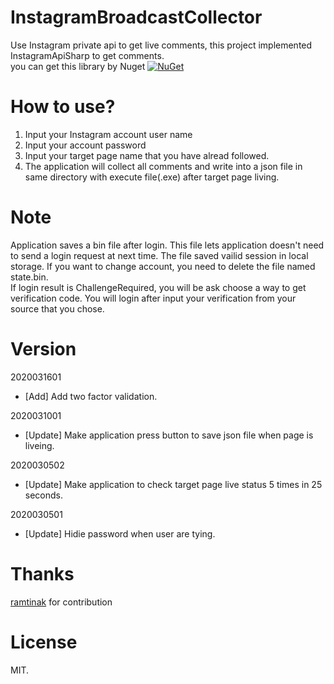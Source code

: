 # InstagramBroadcastCollector
Use Instagram private api to get live comments, this project implemented InstagramApiSharp to get comments.<br>
you can get this library by Nuget [![NuGet](https://img.shields.io/nuget/v/InstagramApiSharp.svg)](https://www.nuget.org/packages/InstagramApiSharp)<br>

# How to use?
1. Input your Instagram account user name
2. Input your account password
3. Input your target page name that you have alread followed.
4. The application will collect all comments and write into a json file in same directory with execute file(.exe) after target page living.

# Note
Application saves a bin file after login. This file lets application doesn't need to send a login request at next time. The file saved vailid session in local storage. If you want to change account, you need to delete the file named state.bin.<br>
If login result is ChallengeRequired, you will be ask choose a way to get verification code. You will login after input your verification from your source that you chose.<br>

# Version
2020031601
* [Add] Add two factor validation.

2020031001
* [Update] Make application press button to save json file when page is liveing.

2020030502
* [Update] Make application to check target page live status 5 times in 25 seconds.

2020030501
* [Update] Hidie password when user are tying. 



# Thanks
[ramtinak](https://github.com/ramtinak/InstagramApiSharp) for contribution

# License
MIT.
